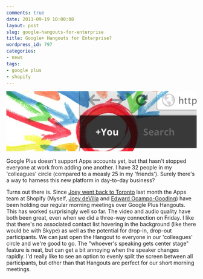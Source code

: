 ```yaml
---
comments: true
date: 2011-09-19 10:00:08
layout: post
slug: google-hangouts-for-enterprise
title: Google+ Hangouts for Enterprise?
wordpress_id: 797
categories:
- news
tags:
- google plus
- shopify
---
```


[![](/a/2011-09-19-google-hangouts-for-enterprise/Real-life-sharing-rethought-for-the-web._1316267638844.png)](http://theflyingdeveloper.com/blog/wp-content/uploads/2011/09/Real-life-sharing-rethought-for-the-web._1316267638844.png)

Google Plus doesn't support Apps accounts yet, but that hasn't stopped everyone at work from adding one another. I have 32 people in my 'colleagues' circle (compared to a measly 25 in my 'friends'). Surely there's a way to harness this new platform in day-to-day business?

Turns out there is. Since [Joey went back to Toronto](http://www.joeydevilla.com/2011/08/29/there-and-back-again-returning-to-toronto/) last month the Apps team at Shopify (Myself, [Joey deVilla](http://twitter.com/#!/accordionguy) and [Edward Ocampo-Gooding](http://twitter.com/#!/edwardog)) have been holding our regular morning meetings over Google Plus Hangouts. This has worked surprisingly well so far. The video and audio quality have both been great, even when we did a three-way connection on Friday. I like that there's no associated contact list hovering in the background (like there would be with Skype) as well as the potential for drop-in, drop-out participants. We can just open the Hangout to everyone in our 'colleagues' circle and we're good to go. The "whoever's speaking gets center stage" feature is neat, but can get a bit annoying when the speaker changes rapidly. I'd really like to see an option to evenly split the screen between all participants, but other than that Hangouts are perfect for our short morning meetings.
